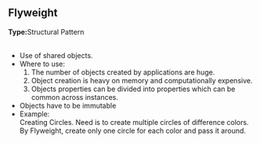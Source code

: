 <h2>Flyweight</h2>
<b>Type:</b>Structural Pattern
<br><br>

<ul>
<li>Use of shared objects.
<li>Where to use:
   <ol>
   <li>The number of objects created by applications are huge.
   <li>Object creation is heavy on memory and computationally expensive.
   <li>Objects properties can be divided into properties which can be common across instances.
   </ol>
<li>Objects have to be immutable
<li>Example:
<br>Creating Circles. Need is to create multiple circles of difference colors.
<br>By Flyweight, create only one circle for each color and pass it around.
</ul>